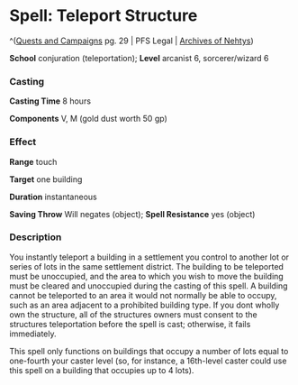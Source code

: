 # Spell: Teleport Structure

^([Quests and Campaigns][ss-teleport-structure] pg. 29 | PFS Legal | [Archives of Nehtys][sn-teleport-structure])

**School** conjuration (teleportation); **Level** arcanist 6, sorcerer/wizard 6

### Casting

**Casting Time** 8 hours   

**Components** V, M (gold dust worth 50 gp) 

### Effect

**Range** touch   

**Target** one building  

**Duration** instantaneous   

**Saving Throw** Will negates (object); **Spell Resistance** yes (object) 

### Description

You instantly teleport a building in a settlement you control to another lot or series of lots in the same settlement district. The building to be teleported must be unoccupied, and the area to which you wish to move the building must be cleared and unoccupied during the casting of this spell. A building cannot be teleported to an area it would not normally be able to occupy, such as an area adjacent to a prohibited building type. If you dont wholly own the structure, all of the structures owners must consent to the structures teleportation before the spell is cast; otherwise, it fails immediately.   

This spell only functions on buildings that occupy a number of lots equal to one-fourth your caster level (so, for instance, a 16th-level caster could use this spell on a building that occupies up to 4 lots).

[ss-teleport-structure]: http://paizo.com/products/btpy8yw2
[sn-teleport-structure]: http://www.archivesofnethys.com/SpellDisplay.aspx?ItemName=Teleport%20Structure